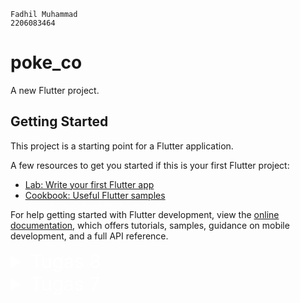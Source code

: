 ```
Fadhil Muhammad
2206083464
```

# poke_co

A new Flutter project.

## Getting Started

This project is a starting point for a Flutter application.

A few resources to get you started if this is your first Flutter project:

- [Lab: Write your first Flutter app](https://docs.flutter.dev/get-started/codelab)
- [Cookbook: Useful Flutter samples](https://docs.flutter.dev/cookbook)

For help getting started with Flutter development, view the
[online documentation](https://docs.flutter.dev/), which offers tutorials,
samples, guidance on mobile development, and a full API reference.

<details>
<summary style="color: white; font-size: 30px">Tugas 8</summary>

## Jelaskan perbedaan antara Navigator.push() dan Navigator.pushReplacement(), disertai dengan contoh mengenai penggunaan kedua metode tersebut yang tepat!


**Navigator.push():**

Metode `Navigator.push()` digunakan untuk menambahkan rute baru ke tumpukan rute. Dengan kata lain, rute yang baru ditambahkan akan muncul di atas rute yang sudah ada.

Contoh penggunaan:

```dart
import 'package:flutter/material.dart';

void main() {
  runApp(MyApp());
}

class MyApp extends StatelessWidget {
  @override
  Widget build(BuildContext context) {
    return MaterialApp(
      home: FirstScreen(),
    );
  }
}

class FirstScreen extends StatelessWidget {
  @override
  Widget build(BuildContext context) {
    return Scaffold(
      appBar: AppBar(
        title: Text('First Screen'),
      ),
      body: Center(
        child: ElevatedButton(
          onPressed: () {
            // Navigasi ke rute kedua menggunakan Navigator.push()
            Navigator.push(
              context,
              MaterialPageRoute(builder: (context) => SecondScreen()),
            );
          },
          child: Text('Go to Second Screen'),
        ),
      ),
    );
  }
}

class SecondScreen extends StatelessWidget {
  @override
  Widget build(BuildContext context) {
    return Scaffold(
      appBar: AppBar(
        title: Text('Second Screen'),
      ),
      body: Center(
        child: Text('This is the Second Screen'),
      ),
    );
  }
}
```

Pada contoh di atas, ketika tombol "Go to Second Screen" ditekan, rute kedua ditambahkan ke tumpukan rute.

**Navigator.pushReplacement():**

Metode `Navigator.pushReplacement()` juga digunakan untuk menambahkan rute baru, tetapi dengan perbedaan bahwa rute saat ini digantikan (replaced) dengan rute baru. Artinya, rute yang ada dalam tumpukan akan dihapus dan digantikan oleh rute baru.

Contoh penggunaan:

```dart
ElevatedButton(
  onPressed: () {
    // Navigasi ke rute kedua menggunakan Navigator.pushReplacement()
    Navigator.pushReplacement(
      context,
      MaterialPageRoute(builder: (context) => SecondScreen()),
    );
  },
  child: Text('Go to Second Screen (Replace)'),
),
```

Pada contoh ini, ketika tombol "Go to Second Screen (Replace)" ditekan, rute saat ini (First Screen) akan digantikan oleh rute baru (Second Screen) dalam tumpukan rute.

Ya, tentu! Berikut adalah contoh penambahan penggunaan `Navigator.push()` dan `Navigator.pushReplacement()` pada file menu.dart yang telah disediakan:

Pada contoh pada [menu.dart](lib/screens/menu.dart), ketika tombol "Tambah Item" ditekan, menggunakan `Navigator.push()` untuk membuka halaman `ItemFormPage`. Sedangkan, ketika tombol "Lihat Item" ditekan, menggunakan `Navigator.pushReplacement()` untuk mengganti rute saat ini dengan halaman `ItemListPage`. Perbedaan utama antara keduanya adalah penggunaan `Navigator.push()` menambahkan rute baru ke dalam tumpukan rute, sedangkan `Navigator.pushReplacement()` menggantikan rute saat ini dalam tumpukan dengan rute baru.

##  Jelaskan masing-masing layout widget pada Flutter dan konteks penggunaannya masing-masing!

Di Flutter, terdapat berbagai macam layout widget yang memungkinkan pengaturan tata letak (layout) yang berbeda dalam antarmuka pengguna. Berikut adalah beberapa layout widget utama beserta konteks penggunaannya:

1. **Container:**
   - **Konteks Penggunaan:** Container adalah widget serbaguna yang dapat mengatur tata letak, dekorasi, dan transformasi. Ini sering digunakan untuk mengelilingi widget lain dan memberikan padding, margin, atau batasan dimensi.

2. **Row dan Column:**
   - **Konteks Penggunaan:** Digunakan untuk menyusun widget secara horizontal (Row) atau vertikal (Column). Row dan Column dapat mengandung berbagai widget dan memberikan kemudahan dalam menyusun elemen-elemen antarmuka pengguna.

3. **ListView dan GridView:**
   - **Konteks Penggunaan:** ListView digunakan untuk menampilkan daftar elemen dengan cara bergulir, sementara GridView digunakan untuk menampilkan elemen-elemen dalam grid.

4. **Stack dan Positioned:**
   - **Konteks Penggunaan:** Stack digunakan untuk menumpuk widget di atas satu sama lain. Positioned digunakan di dalam Stack untuk mengatur posisi dari setiap widget dalam tumpukan.

5. **Expanded dan Flexible:**
   - **Konteks Penggunaan:** Digunakan untuk mengelola ruang di dalam widget seperti Row, Column, atau Flex. Expanded mengisi ruang yang tersedia secara proporsional, sementara Flexible memberikan kontrol lebih besar terkait cara ruang tersebut dibagi.

6. **SizedBox:**
   - **Konteks Penggunaan:** Digunakan untuk membuat kotak berukuran tetap yang dapat memberikan padding atau mengatur dimensi widget.

7. **Card dan ListTile:**
   - **Konteks Penggunaan:** Card dan ListTile digunakan untuk menampilkan informasi dalam bentuk kartu atau item daftar dengan cepat dan efisien.

8. **Wrap:**
   - **Konteks Penggunaan:** Wrap digunakan untuk menyusun widget dalam baris atau kolom, tetapi jika ruang tidak mencukupi, widget akan pindah ke baris atau kolom berikutnya.

9. **Align dan Center:**
   - **Konteks Penggunaan:** Align digunakan untuk mengatur widget di dalam parent widget sesuai dengan posisi yang diinginkan. Center digunakan untuk memusatkan widget di dalam parent widget.

10. **SingleChildScrollView:**
    - **Konteks Penggunaan:** Digunakan ketika kontennya lebih besar daripada ukuran layar sehingga dapat digulir. Memungkinkan penggunaan widget yang lebih besar daripada ukuran layar tanpa memerlukan paging.

11. **MediaQuery:**
    - **Konteks Penggunaan:** MediaQuery memungkinkan akses ke informasi tentang media seperti lebar dan tinggi layar. Berguna untuk membuat tata letak yang responsif terhadap perubahan ukuran layar.

Pemilihan layout widget tergantung pada kebutuhan desain dan struktur antarmuka pengguna. Kombinasi dari berbagai layout widget dapat digunakan untuk mencapai tata letak yang diinginkan.

## Sebutkan apa saja elemen input pada form yang kamu pakai pada tugas kali ini dan jelaskan mengapa kamu menggunakan elemen input tersebut!

Dalam file [item_form.dart](lib/screens/item_form.dart), terdapat beberapa elemen input pada formulir yang digunakan untuk mengumpulkan informasi karakter. Berikut adalah elemen-elemen input beserta penjelasan mengapa digunakan:

1. **TextFormField untuk Nama Karakter:**
   ```dart
   TextFormField(
     decoration: InputDecoration(
       hintText: "Nama Karakter",
       labelText: "Nama Karakter",
       border: OutlineInputBorder(
         borderRadius: BorderRadius.circular(5.0)
       ),
     ),
     onChanged: (String? value) {
       setState(() {
         _name = value!;
       });
     },
     validator: (String? value) {
       if (value == null || value.isEmpty) {
         return "Nama tidak boleh kosong!";
       }
       return null;
     },
   )
   ```
   - **Penjelasan:** TextFormField ini digunakan untuk mengambil input nama karakter. Input ini diberi dekorasi berupa label ("Nama Karakter"), placeholder ("Nama Karakter"), dan border yang diatur menggunakan `InputDecoration`. Validasi juga dilakukan untuk memastikan bahwa nama tidak boleh kosong.

2. **TextFormField untuk Jumlah:**
   ```dart
   TextFormField(
     decoration: InputDecoration(
       hintText: "Jumlah",
       labelText: "Jumlah",
       border: OutlineInputBorder(
         borderRadius: BorderRadius.circular(5.0),
       ),
     ),
     onChanged: (String? value) {
       setState(() {
         _amount = int.parse(value!);
       });
     },
     validator: (String? value) {
       if (value == null || value.isEmpty) {
         return "Jumlah tidak boleh kosong!";
       }
       if (int.tryParse(value) == null) {
         return "Jumlah harus berupa angka!";
       }
       return null;
     },
   )
   ```
   - **Penjelasan:** TextFormField ini digunakan untuk mengambil input jumlah karakter. Sama seperti sebelumnya, dekorasi dan validasi digunakan untuk memberikan panduan dan memastikan input yang diterima adalah angka.

3. **TextFormField untuk Deskripsi:**
   ```dart
   TextFormField(
     decoration: InputDecoration(
       hintText: "Deskripsi",
       labelText: "Deskripsi",
       border: OutlineInputBorder(
         borderRadius: BorderRadius.circular(5.0),
       ),
     ),
     onChanged: (String? value) {
       setState(() {
         _description = value!;
       });
     },
     validator: (String? value) {
       if (value == null || value.isEmpty) {
         return "Deskripsi tidak boleh kosong!";
       }
       return null;
     },
   )
   ```
   - **Penjelasan:** TextFormField ini digunakan untuk mengambil input deskripsi karakter. Dekorasi dan validasi digunakan untuk memberikan panduan dan memastikan deskripsi tidak boleh kosong.

4. **ElevatedButton untuk Menyimpan Data:**
   ```dart
   ElevatedButton(
     style: ButtonStyle(
       backgroundColor: MaterialStateProperty.all(Colors.indigo),
     ),
     onPressed: () {
       // ...
     },
     child: const Text(
       "Save",
       style: TextStyle(color: Colors.white),
     ),
   )
   ```
   - **Penjelasan:** ElevatedButton ini digunakan untuk menyimpan data yang telah dimasukkan ke dalam formulir. Tombol ini hanya akan aktif jika formulir telah divalidasi dengan benar. Saat ditekan, data akan disimpan ke dalam model dan sebuah dialog akan muncul untuk memberi tahu pengguna bahwa koleksi berhasil tersimpan.

## Bagaimana penerapan clean architecture pada aplikasi Flutter?

Clean Architecture pada aplikasi Flutter melibatkan pemisahan komponen menjadi lapisan Entities, Use Cases, Repositories, dan Frameworks/Drivers. Entities mendefinisikan objek bisnis, Use Cases menyimpan logika bisnis, Repositories menyediakan interface untuk mengakses data, dan Frameworks/Drivers adalah lapisan terluar yang berinteraksi dengan framework atau infrastruktur. Dependency injection digunakan untuk menyediakan implementasi konkret dari repository pada lapisan Use Cases dan framework/drivers. Ini memungkinkan pengorganisasian yang baik, pengujian yang lebih mudah, dan pemeliharaan kode yang lebih baik.

# Tahapan Implementasi

Untuk membuat halaman form pada tugas kali ini, berikut adalah langkah-langkahnya:

1. Membuat file [item_form.dart](lib/screens/item_form.dart) pada folder `lib\screens`.
2. Membuat laman route untuk form dan input fields untuk form. Detail mengenai kode ada pada [item_form.dart](lib/screens/item_form.dart).
3. Membuat tombol save yang diletakkan di bawah form inputs.
4. Menambahkan model [character.dart](lib/models/character.dart) untuk menyimpan data.
5. Mengkonfigurasi action `onPressed()` pada button save agar dapat menyimpan data ke dalam model yang ada pada [character.dart](lib/models/character.dart).
6. Menambahkan validasi input form sesuai pada [item_form.dart](lib/screens/item_form.dart).
7. Menambahkan routing laman layar pada [left_drawer.dart](lib/widgets/left_drawer.dart) dan [menu.dart](lib/screens/menu.dart) agar dapat melakukan routing page.
8. Untuk memunculkan data sesuai isi formulir yang disimpan, tambahkan alert dialog pada form.
    ```dart
    return AlertDialog(
        title: const Text('Koleksi berhasil tersimpan'),
        content: SingleChildScrollView(
        child: Column(
            crossAxisAlignment:
                CrossAxisAlignment.start,
            children: [
            Text('Nama: $_name'),
            Text('Jumlah: $_amount'),
            Text('Deskripsi: $_description'),
            Text('Rarity: $_rarity'),
            Text('Power: $_power'),
            ],
        ),
        ),
        actions: [
        TextButton(
            child: const Text('OK'),
            onPressed: () {
            Navigator.pop(context);
            },
        ),
        ],
    );
    ```
9. Untuk menambahkan drawer, membuat file [left_drawer.dart](lib/widgets/left_drawer.dart) dan mengatur routing page agar routing sesuai dengan tombol yang ditekan.

10. Untuk memunculkan drawer, mengkonfigurasi `drawer` pada masing-masing laman dengan drawer pada [left_drawer.dart](lib/widgets/left_drawer.dart).

</details>

<details>
<summary style="color: white; font-size: 30px">Tugas 7</summary>

# Perbedaan utama antara **StatelessWidget** dan **StatefulWidget** dalam konteks pengembangan aplikasi Flutter:

## StatelessWidget

- **StatelessWidget** adalah widget yang mendeskripsikan bagian dari antarmuka pengguna yang dapat dikonfigurasi secara statis atau tidak berubah.
- Tidak dapat mengubah state setelah dibuat. Jika kita perlu mengubah tampilan widget, kita harus membuatnya lagi dengan data baru.
- StatelessWidget biasanya digunakan ketika bagian dari UI tidak bergantung pada apa pun selain konfigurasi awal dan konteks bawaan.
- Contoh: Icon, IconButton, dan Text adalah contoh widget yang tidak berubah.

## StatefulWidget

- **StatefulWidget**, di sisi lain, adalah widget yang dapat berubah sepanjang waktu (misal, dapat berubah selama runtime).
- Dapat mempertahankan state yang mungkin berubah selama durasi hidup widget.
- StatefulWidget biasanya digunakan untuk data yang dapat berubah selama waktu hidup widget. Misalnya, nilai dari slider, atau teks dalam teks field.
- Contoh: Checkbox, Radio, Slider, InkWell, Form, dan TextField adalah contoh widget yang dapat berubah.

## Sebutkan seluruh widget yang kamu gunakan untuk menyelesaikan tugas ini dan jelaskan fungsinya masing-masing.

Berikut adalah daftar widget yang digunakan dalam tugas ini beserta penjelasan fungsinya:

1. `MaterialApp`: 
   - Fungsi: Widget yang digunakan untuk menginisialisasi aplikasi Flutter dengan konfigurasi dasar, seperti tema dan judul aplikasi.

2. `Scaffold`:
   - Fungsi: Widget yang menyediakan struktur kerangka aplikasi, termasuk AppBar dan body.

3. `AppBar`:
   - Fungsi: Widget yang digunakan untuk menampilkan bilah atas (app bar) yang biasanya berisi judul aplikasi.

4. `Text`:
   - Fungsi: Widget yang digunakan untuk menampilkan teks.

5. `GridView.count`:
   - Fungsi: Widget yang digunakan untuk membuat tata letak berbasis grid dengan jumlah baris dan kolom yang tetap.

6. `Container`:
   - Fungsi: Widget yang digunakan untuk mengelompokkan elemen-elemen lain dan mengatur properti seperti padding dan warna latar belakang.

7. `Icon`:
   - Fungsi: Widget yang digunakan untuk menampilkan ikon.

8. `InkWell`:
   - Fungsi: Widget yang membuat area responsif terhadap sentuhan (tappable) dan digunakan di sekitar konten yang ingin merespons sentuhan pengguna.

9. `Padding`:
   - Fungsi: Widget yang digunakan untuk menambahkan padding (ruang putih) ke elemen-elemen lainnya.

10. `Column`:
    - Fungsi: Widget yang digunakan untuk mengatur elemen-elemen secara vertikal dalam kolom.

11. `SnackBar`:
    - Fungsi: Widget yang digunakan untuk menampilkan pesan singkat (biasanya sebagai umpan balik) di bagian bawah layar.

# Implementasi Checklist
1. Untuk memulai atau membuat sebuah program Flutter baru, jalankan perintah berikut pada command prompt atau terminal:
    ```shell
    flutter create poke_co
    ```
    Dengan begitu, konfigurasi dasar untuk proyek Flutter akan tergenerate di folder `poke_co`.


2. Tahapan-tahapan untuk membuat tiga tombol dengan ikon dan teks untuk "Lihat Item", "Tambah Item", dan "Logout" adalah:

    - Mengatur isi file `main.dart` sesuai dengan isi pada file [main.dart](lib/main.dart) pada direktori `lib/main.dart`
    - Membuat dan mengatur isi file `menu.dart` sehingga sesuai dengan isi pada file [menu.dart](lib/menu.dart) pada direktori `lib/menu.dart`.

    Dalam file [menu.dart](lib/menu.dart) terdapat class HomeButtons yang menyimpan tombol-tombol yang akan ditampilkan sebagai berikut:
    ```dart
    class HomeButtons {
            final String name;
            final IconData icon;

            HomeButtons(this.name, this.icon);
        }
    ```
    dan juga ditambahkan kode berikut pada [menu.dart](lib/menu.dart):
    ```dart
        class ShopCard extends StatelessWidget {
        final HomeButtons item;

        // Map untuk menentukan warna background dari card
        static const Map<String, Color> itemColors = {
            "Lihat Item": Colors.blue,
            "Tambah Item": Colors.green,
            "Logout": Colors.red,
        };

        const ShopCard(this.item, {super.key}); // Constructor

        @override
        Widget build(BuildContext context) {
            Color backGroundColor = itemColors[item.name]!; // Set warna background sesuai map

            return Material(
            color: backGroundColor, // Set warna background sesuai map
            child: InkWell(
                // Area responsive terhadap sentuhan
                onTap: () {
                // Memunculkan SnackBar ketika diklik
                ScaffoldMessenger.of(context)
                    ..hideCurrentSnackBar()
                    ..showSnackBar(SnackBar(
                        content: Text("Kamu telah menekan tombol ${item.name}!")));
                },
                child: Container(
                // Container untuk menyimpan Icon dan Text
                padding: const EdgeInsets.all(8),
                child: Center(
                    child: Column(
                    mainAxisAlignment: MainAxisAlignment.center,
                    children: [
                        Icon(
                        item.icon,
                        color: Colors.white,
                        size: 30.0,
                        ),
                        const Padding(padding: EdgeInsets.all(3)),
                        Text(
                        item.name,
                        textAlign: TextAlign.center,
                        style: const TextStyle(color: Colors.white),
                        ),
                    ],
                    ),
                ),
                ),
            ),
            );
        }
    }
    ```

</details>
